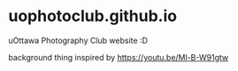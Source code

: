 # uophotoclub.github.io

uOttawa Photography Club website :D

background thing inspired by https://youtu.be/Ml-B-W91gtw

